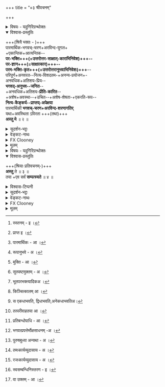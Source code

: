 +++
title = "०३ श्रीवचनम्"

+++

<details><summary>विषयः - यदुगिरिग्रन्थोक्तः</summary>

स्वस्य भगवच्छरणागतिनैरन्तर्यप्रार्थना
</details>

<details open><summary>विश्वास-प्रस्तुतिः</summary>

+++(श्रियै भक्तः - )+++  
पारमार्थिक-भगवच्-चरण+अरविन्द-युगल+  
+एकान्तिक+आत्यन्तिक--  
**पर-भक्ति+++(=उत्तरोत्तर-साक्षात्-काराभिनिवेश)+++--  
पर-ज्ञान+++(=साक्षात्कार)+++--  
परम-भक्ति-कृत+++(=उत्तरोत्तरानुभवाभिनिवेशः)+++**--  
परिपूर्ण+अनवरत--नित्य-विशदतम-+अनन्य-प्रयोजन+-  
अनवधिक+अतिशय-प्रिय--  
**भगवद्-अनुभव--जनित**--  
+अनवधिक+अतिशय-**प्रीति-कारित**--  
+अशेष+अवस्था--+उचित--+अशेष-शेषता-+एकरति-रूप--  
**नित्य-कैङ्कर्य--प्राप्तय्-अपेक्षया**  
पारमार्थिकी **भगवच्-चरण+अरविन्द-शरणागतिर्**  
यथा+अवस्थिता ऽविरता +++(तथा)+++  
**अस्तु मे** ॥ २ ॥  
</details>

<details><summary>सुदर्शन-भट्टः</summary>

<dg 15/>

किमपेक्षितमित्यत्राह **पारमार्थिक** इति ।  
अनुभव-विशेषणम् ।  
परम-पुरुषार्थान्तर्-भूतत्वात्,  
स्वयं परम-पुरुषार्थत्वात्,  
अकृत्रिमत्वाद् वा **पारमार्थिकत्वम्** ।  
अकृत्रिमत्वम् निरुपाधिकत्वम्,  
भक्तिविशेषणं वा **पारमार्थिक**-शब्दः ।  
**चरणारविन्द** इति मातुस् स्तन्यं[^1_pg16] पुत्रस्येव  
शेषभूतस्य प्राप्यम्[^2_pg16] इति भावः ।  

**ऐकान्तिकत्वं** फलान्तरार्थत्वाभावात् भगवद्-एकविषयत्वम् ।  

**आत्यन्तिकत्वम्** अत एव सदानुवृत्तिः, नित्ययुक्त इति यावत्। 

[^1_pg16]: स्स्तनम् - इ ।


[^2_pg16]: प्राप्त इ ।

उत्तरोत्तर-साक्षात्-काराभिनिवेशः **परभक्तिः** ।  
साक्षात्कारः **परज्ञानम्**।  
उत्तरोत्तरानुभवाभिनिवेशः **परमभक्तिः** ।

परिपूर्णत्वादिपदषट्कम् अनुभवविशेषणम् । परव्यूहादि सर्वावस्थ भगवद्विषयत्वं परिपूर्णत्वम्, सकृत्वव्यावृत्त्यर्थम् अनवरतत्वम् । अविरतेच्छा-वधिमत्वव्युदासाय नित्यत्वम् । विरतनित्यत्वव्युदासाय अनवरतत्वम् । स्नानाग्निहोत्रादिकं हि विरतनित्यम् । 
परोक्षत्वव्युदासाय विशदतमत्वम् । 

प्रयोजनान्तरार्थत्वव्युदासाय **अनन्यप्रयोजनत्वम्** । तत्र हेतुः **अनवधिकातिशयप्रियत्वम्** । प्रयोजनान्तरत्वाभावेऽपि सावधिकातिशयप्रियत्वव्युदासार्थम्, अनवधिकातिशयप्रियत्वमुक्तम् । ईदृशानुभवेन जनिताऽनवधिकातिशयप्रीतिः - 'अहो मया ईदृशानुभवो लब्धः' इति पूर्वानुभवलब्धविषयनिरवधिकातिशयानुकूलप्रीतिसन्तानरूपा । तया अनुकारितम् ।

**अशेषावस्थाः** - आस्थानान्तःपुरस्थित्य्-आदयः ।  
**अशेष**-शब्दः छत्र-चामर-कळाची+++(=हस्त-जङ्घ)+++--पादुका-ग्रहण--ताम्बूल-दानादि-परः ।  

अनन्त-वैनतेयादीनां सर्वविध-कैङ्कर्य-प्राप्ताव् अपि  
कैङ्कर्यं प्रतिनियतं दृश्यते,  
तत्-कथम् इति शङ्कायाम् आह **रतिरूप** इति ।  
स्वेन कृतत्वेऽपि परप्रीतिरेव फलम् ।  
'प्रहर्षयिष्यामि' इति ह्युच्यते,  
तस्माद्-अन्यकृतत्वेऽपि कैङ्कर्यस्य तज्-जनित-पर-प्रीतिं दृष्ट्वा  
स्वकृतत्वे सतीव प्रीतिस्  
सर्वेषां जायत इति  
तादृश-प्रीतिरूपं कैङ्कर्यम् इत्य् अर्थः, इति मन्त्रचतुर्थ्यर्थोक्तिः ।+++(5)+++

**पारमार्थिकी** इति तमःकार्य-व्युदासाय ।  
आनुकूल्यादि-शरीरवती, तद्धि तस्या उपायान्तरेभ्यः व्यावृत्तं स्वरूपम् । यथावस्थिता इति रजःकार्य व्युदासाय । प्रपत्तव्यविषयसम्बन्धरूपः प्रकारः । तत्साहित्यमभिप्रेतम् । शरणवरणानर्हे शरण्यत्वधीर्हि अयथावस्थिता स्यात् ।

**अविरता** आफलसिद्धेर् अविश्रान्ता ।  
अव्यवहित-साधनम् इत्य् अर्थः ।  
व्यवहितसाधनं हि मध्ये साधनान्तर-प्राचुर्ये स्वयं विरतं स्यात् । 
</details>



<details><summary>वेङ्कट-नाथः</summary>

तत्किमत्रापेक्षितमित्यत्राह -पारमार्थिक इति । **पारमार्थिक**-शब्दस्य चरणारविन्दविशेषणत्वे **अर्थ**-शब्द प्रयोजनवाची । पारमार्थिकम्[^4_pg15] - परमार्थ इत्यर्थः ।

[^1_pg15]: इयमपि आ ।


[^2_pg15]: सेयम् अ ।


[^3_pg15]: देवीम् आ ।


[^4_pg15]: पारमार्थिकः - आ ।

यद्वा, परमप्रयोजनभूताऽनुभवग्राह्यं परमभोग्यमित्यर्थः । एतेन परभक्त्यादिजननार्हत्वं व्यज्यते । निर्दोषगुणवत्स्वामिचरणयोस्सेवकस्य भक्तयतिशयः स्यादित्यभिप्रायेण **भगवञ्चरण**-शब्दः । अरविन्दत्वरूपणञ्च उपायदशायामपि स्वादुत्वसूचकम् 'स भ्रातुश्चरणौ गाढम्' (रा. अयो. ३१-२) 'यावन्न चरणौ भ्रातुः' (रा. अयो.९८-८) । 'तस्य ताम्रतलौ तात! चरणौ सुप्रतिष्ठितौ । सुजातमृदुरक्ताभिरङ्गुलीभिरलङ्कृतौ ॥ प्रयतेन मया मूर्ध्ना गृहीत्वा ह्यभिवन्दितौ' ॥ (म.भा.आर.१८६-११९,१२०) इत्य्-आदि-ष्विव अन्योन्ययोगादपि शोभमानत्वद्योतनाय **युगल**-शब्दः । **पारमार्थिक**-शब्दस्य परभक्त्यादिविशेषणत्वे अनुभवविशेषणत्वेऽपि परमप्रयोजनत्वं, भ्रमकैतवराहित्यं वा विवक्षितम् । ऐकान्तिकत्वं प्रयोजनान्तरानन्वयेन तदेकनियतत्वम्, तत एव नित्यानुवृत्तत्वम् आत्यन्तिकत्वम् । अन्यार्थत्वे हि तत्सिद्धौ निवर्तेत । निरतिशयत्वम् आत्यन्तिकत्वम् इति चाहुः ।

<dg 16/>

अत्र **परभक्तिः** उत्तरोत्तरसाक्षात्कारेच्छात्मिका धीः, सा च 'या प्रीतिः ' (वि.पु.१-१९-२०) इत्य्-आदि-ष्विव विषयस्वभावजा, न त्विष्टसाधनत्वबुद्धिजा । परज्ञानम् - उत्तरोत्तरसाक्षात्कारः । साक्षात्कृते निरन्तरानुबुभूषा परमभक्तिः । अनुभवस्त्विह अनुकूलतमत्वेन साक्षात्कार एव । नित्यानां मुक्तानाञ्च नित्यानुवृत्तैक रूपानुभवः[^1_pg17] क्षणभेदेन परभक्तित्वाद्याकारभेदैश्च विकल्प्यते । पूर्वपूर्वक्षणेषु उत्तरोत्तरक्षणावच्छिन्नस्वरूपस्य इष्टतमत्वमभिप्रेत्य कृतत्वव्यपदेशः । तस्य मुख्यत्वन्तु योगविशेषजन्यानुभवे । ननु इहोपायभूतपरभक्त्यादिभिः मुक्त[^2_pg17] दशानुभवस्य कृतत्वं मुख्यमेवास्तु, तथासति उपरि श्लोकत्रयोदितज्ञानस्य स्थानत्रयोदितपरभक्तेश्च प्रार्थनमुपपद्येत । तदर्थञ्च यथाभाष्यं सम्प्रतिपन्नाङ्गप्रपत्तिरिह प्रार्थिता स्यात् ? मैवम्, 'प्रकृतिं स्थूलसूक्ष्मरूपां विसृज्य तदानीमेव मत्प्रसादलब्धमच्चरणारविन्दयुगलैकान्तिकात्यन्तिकपरभक्तिपरज्ञान' इत्य्-आदि-वक्ष्यमाण सरूपतया तदनुगुणमिह व्याख्यातुमुचितत्वात् ।

[^1_pg17]: रूपानुभवे - अ ।


[^2_pg17]: मुक्ति - आ ।




**भगवत्प्रपत्तेः स्वतन्त्रतया मोक्षसाधनत्वस्थापनम्॥**  
न च भगवत्प्रपत्तेस्स्वतन्त्रतया मोक्षसाधनत्वं नास्तीति वाच्यम्, श्रुतिस्मृतिभगवच्छास्त्रेषु तत्स्वातन्त्र्यदृष्टेः । 'यो ब्रह्माणम्' (श्वे.उ.६-१८) इत्य्-आदिके हि श्वेताश्वतरमन्त्रे हिरण्यगर्भादिकारणभूतपरमपुरुषशरणागतिः मुमुक्षुणा अनुष्ठेयेति प्रतीयते । न च क्वचिदङ्गत्वदर्शनात् गुरुलघुविकल्पानुपपत्तेश्च व्यवहितसाधनत्वं कल्प्यम्, अधिकारिभेदेन व्यवस्थापनात् । तथा च उपबृंहितं ब्राह्मे पुराणे 'शरणं त्वां प्रपन्ना ये ध्यानयोगविवर्जिताः । तेऽपि मृत्युमतिक्रम्य यान्ति तद्वैष्णवं पदम्' ॥ इति । (ब्रा पु. ५३) अहिर्बुध्न्ये च स्पष्टमुक्तम्[^3_pg17]

[^3_pg17]: सुस्पष्टमुक्तम् - अ । 


'यद्येन कामकामेन न साध्यं साधनान्तरैः । मुमुक्षुणा यत्साङ्ख्येन योगेन न च भक्तितः ॥ प्राप्यते परमं धाम यतो नावर्तते यतिः । तेन तेनाप्यते तत्तन्न्यासेनैव महामुने! ॥ परमात्मा च तेनैव प्राप्यते पुरुषोत्तमः' ॥ (अहि.सं.३७-२५,२६,२७) इति । 

प्रपपत्तियोगश्च अविलम्बित-फलप्रद एवं उदाहृतः 



<dg 17/>

'अहमस्म्यपराधानामालयोऽकिञ्चनोऽगतिः । त्वमेवोपायभूतो मे भवेति प्रार्थनामतिः ॥ शरणागतिरित्युक्ता सा देवेऽस्मिन् प्रयुज्यताम् । तस्यानुबन्धाः पाप्मानस्सर्वे नश्यन्ति तत्क्षणात्' ॥ (अहि.सं.३७-३०,३१) इति । अत्रापि 'त्वमेवोपायभूतो मे भव' इत्य्-आदिभिः, न्यासात्मकत्वं सूच्यते । 'तेषान्तु तपसां न्यासमतिरिक्तं तपश्श्रुतम्' (अहि. सं. ३७-३६) । इति चाह, **न्यास**-शब्दस्य चात्र शरणागतिविषयत्वं दर्शितम् 'निक्षेपापरपर्यायो न्यासः पञ्चाङ्गसंयुतः । सन्यासस्त्याग इत्युक्तश्शरणागतिरित्यपि ॥ इति । (ल.तं. १७-७४) 'न्यास इत्याहुर्मनीषिणो ब्रह्माणम्' (महाना.उ.६३-७९) इत्यत्र **न्यास**-शब्दसामानाधिकरण्यन्त्वन्यपरम् । एवं स्वतन्त्रप्रपत्तिसिद्धौ 'भक्तया परमया वाऽपि प्रपत्त्या वा महामते ! । प्राप्योऽहं नान्यथा प्राप्यो मम कैङ्कर्यलिप्सुभिः' ॥ इति विकल्पोऽपि व्यवस्थितविषय उपपद्यते । 

श्लोक-त्रयोदित-ज्ञानादिकम् अप्य्  
अत्र स्वयम्-प्रयोजनतया प्रार्थ्यत  
इति न विरोधः । 

न च प्रपत्तिस्वातन्त्र्ये भाष्यविरोधः । 

तथा हि 

> 'चतुर्विधा भजन्ते मां जनास्सुकृतिनोऽर्जुन'! (भ.गी. ७ - १६) 

इत्य्-आदिनोपासनस्येव, प्रपदनस्यापि 

> 'तावदार्तिस् तथा वाञ्छा  
तावन् मोहस् तथाऽसुखम् ।  
यावन्न याति शरणं  
त्वाम् अशेषाघ-नाशनम्' ॥  
(वि.पु.१-९-७३)


> 'प्रपत्तेः क्वचिद् अप्य् एवं  
परापेक्षा न विद्यते,  
सा हि सर्वत्र सर्वेषां  
सर्व-काम-फल-प्रदा ॥ (सन. सं.)  

इत्य्-आदिभिस् सर्वाभिमत-साधनत्वावगतेः,  
सर्व-फल-साधारणम् अपि चरम-श्लोक-विधेयं  
तत्र प्रकृतोपाय-विरोधि-पाप-निवर्तन-रूपोदाहरण-विशेषे प्रदर्शयाम् आस।  

इह तु साध्यान्तर-साधनान्तर-रहित--  
मन्त्र-विवरण-प्रवृत्तत्वात्,  
प्राप्ति-विरोधि-निरसनार्थतया उदाहरति ।  

तस्मान् 

> 'नोपाय-भक्त्य्-आदिकम् इहोच्यत[^1_pg18]' 

इति सिद्धम् ।  

> पर-भक्त्य्-आदिभिस् साध्यम् अनुभवादिकं  
तद्--अ-भावेऽपि  
मे प्रपत्ति-मात्रेण भवत्व् 

इति विवक्षायां  
प्रस्तुत-विरोधाभावेऽपि,  
वक्ष्यमाणानुसारेण विवक्षान्तरं दर्शितम् । 

> "+++(स्वीय-)+++आर्तोपच्छन्दनं गद्यं  
> भाष्यन् तु +++(केवलं)+++ पर-रञ्जनम्" ।  
> इत्य् आविल-धियो ऽप्य् एवं  
> प्रसीदेयुः प्रमाणतः ॥ 

<details><summary>विश्वास-टिप्पनी</summary>

श्लोकः प्रक्षिप्तोऽत्र??

First half indicates the thought that the bhashya is only for attracting outsiders.  
The second half seems to address those disturbed by as per the first half.
Now the ambiguous thing is if it addresses those who hold that the first half is right or those who are disturbed by others holding that the first half is right.

In either case, it seems something appended by a reader (weird place).

Source: [melukoTe](https://archive.org/details/gadyatrayamramanujacharyasrutaprakasikabhasyasudarsanasurirahasyaraksavedantades/page/20/mode/1up)  
प्रतिवादिभयङ्करार्यप्रकाशितेऽप्य् अस्ति।   
Source: [1902 mysore](https://archive.org/details/gadyatrayamramanujacharyasrutaprakasikabhasyasudarsanasurirahasyaraksavedantades/page/20/mode/1up)
</details>


पुनश्च मुक्तानुभवं परिपूर्णेत्यादिभिः षड्भिः विशिनष्टि । अत्र हि मुमुक्षूणां भगवदनुभवविशेषेषु यथासम्भवं सुकृततारतम्येन परिमिताकारगोचरत्वम्, खद्योतस्फुरणवत् सान्तरत्वम्, कञ्चित्कालम्[^2_pg18] निरन्तरत्वेऽपि सारस्वतस्रोतोन्यायेन विच्छिन्नप्रवाहत्वम्, सामान्यतस्सर्वविषयत्वेऽपि परोक्षरूपत्वम्, स्वयम्प्रियत्वेऽपि मधुरभेषजनयेन मुक्तिरूपस्वप्रयोजन साधनत्वबुध्या उपादेयत्वम्, अत एव सावधिकरसत्वञ्च स्यात् , निश्शेषनिवृत्तप्रतिबन्धस्य तु न तथेति भावः ।

[^1_pg18]: भूतपरभक्त्यादिकअ ।

[^2_pg18]: किञ्चित्कालम् आ ।

<dg 18/>


अत्र प्रीतिहेतुत्वाभिधानेऽपि तदर्थबुध्या उपादेयत्वाभावादनन्यप्रयोजनत्वमविरुद्धम् । तत्र हेतुः अनवधिकातिशयप्रियत्वम् । भगवदनुभव इत्यनेन मुक्तौ पाषाणकल्पत्वपक्षः । स्वात्ममात्रानुभवनिर्गुणप्राप्त्यादिवादश्च व्युदस्यते । सर्वविशिष्टब्रह्मानुभवे प्रधानानुभाव्यञ्च व्यञ्जितम् । अत्र अनुभवजनितप्रीतिर्नाम 'निरतिशयानुकूलोऽयं विषयो मया अनुभूयते' इति । स्वयमपि निरतिशयानुकूल्यवती कृतार्थता बुद्धिः । 'कृतार्थोऽस्मी त्यमन्यत' इतिवत् । सा च सामग्र्यनुवृत्त्या प्रतिक्षणभाविनी प्रवाहविच्छेदरहिता चेत्येके । अन्ये तु प्रीतेस्स्वरूपतोऽनुवृत्तत्वेऽपि पूर्ववदनुभवस्यैव प्रयोज्यप्रयोजकाकारविभागेन जन्यजनकवाचोयुक्तिः इति । अस्याश्च प्रीतेः अनवधिकातिशयत्वं प्रीत्यन्तरापेक्षया निकृष्टत्वविरहात् । ईश्वरस्य नित्यानामपि हि न मुक्तेभ्योऽतिशयिता प्रीतिः । 'श्रोत्रियस्य चाकामहतस्य (तै. उ. आन. ८) 'भोगमात्रसाम्यलिङ्गाञ्च' (ब्र.सू.४-४-२१) इति समानभोगव्यवस्थापनात्, ईश्वरनित्यमुक्तभोगानाम् उपचयापचयतारतम्यवादयोः अपन्यायमूलत्वाञ्च । कैङ्कर्यस्य भगवदिच्छाकारितत्वेऽपि 'प्रहर्षयिष्यामि' (स्तो.र.४६) इति, तत्प्रीत्युद्देशेन प्रवृत्तत्वेऽपि प्रीतिकारिता इत्य्-आदि-ना 'यथार्हं केशवे वृत्तिम्' (म.भा.उ.३९-३८) इति न्यायात् प्रीतेः प्रेरकत्वातिशयेन स्वरसप्रवृत्तिर्नियोगनैरपेक्ष्यञ्च द्योत्यते । एवं प्रीत्या प्रवृत्तस्यापि कैङ्कर्यविशेषेषु स्वाम्यभिमतिविशेषास्त्वनुरोधनीयाः। तादृशमेव च कैङ्कर्यम्, 'एतत्सामगायन्नास्ते', (तै.उ. भृ.१०) 'जक्षत्क्रीडन् रममाणः स्त्रीभिर्वा , (छां. उ. ८-१२-३) अशेषावस्थोचित-अशेषशेषतैकरतिरुप


'स यदि पितृलोककामो भवति' (छां. उ.८-२-१) इत्य्-आदि-ष्वप्युक्तम् । **अशेषावस्था**-शब्देन परव्यूहादयः स्थानासनशयनादयः जगत्सृष्ट्यादयश्च भगवतोऽवस्थाः, स्वस्य च सशरीरत्वाशरीरत्वानेकशरीरत्वरूपा गृह्यन्ते, कैङ्कर्यस्य तत्तदवस्थोचितत्वं, यथालोकं यथागमं च चामरग्रहणादिना भोक्तृतया भोग्यतया च सन्निधाय कृतत्वात् । अशेषशेषता आत्मनः आत्मीयस्य च सर्वस्य परशेषभावः । यद्वा, सर्वप्रकारशेषवृत्तिः । अनन्तगरुडादिप्रतिनियताधिकारकृत्येषु मुक्तस्येच्छाविरहात्, इष्यमाणेष्वपि सर्वेषु 'स एकधा भवति'[^1_pg19] (छां.उ.७-२६-२) 'तावन्ति चक्रे रूपाणि भगवान् देवकीसुतः', इति प्रकारेण शेषशेषिणोः यथाभिमतरूपपरिग्रहेण मुक्तस्य स्वाभिमतसर्वशेषवृत्तिस्स्यादेव । तस्याम् **एक**-शब्देन स्वप्रयोजनप्राधान्यव्युदासः । अथवा, नित्यानां मुक्तानाञ्च भगवत्प्रीतिफलासु सर्वासु शेषवृत्तिषु परकृतासु स्वकृतासु च प्रीत्यविशेषो विवक्षितः । 'नित्याभिवाञ्छितपरस्परनीचभावैः) (वै स्त.७७) 'याभिस्त्वं स्तनबाहुदृष्टिभिरिव' (श्रीगु.र.को.२६) इत्य्-आदि-न्यायाच्च । एकरूपा वा रतिः एकरतिः, कालभेदेन सङ्कोचाद्यभावात् । रतिरिह प्रीतिरिच्छा वा, तया हेतुभूतया कैङ्कर्यं निरूप्यत इत्यभिप्रायेण **रूप**-शब्दः । शेषतैकरतिः इत्येतत् श्रीवैकुण्ठगद्ये 'परिचर्यैकमनोरथः' इत्यनेन विवृतम् । **अत्रानुभवरतिकैङ्कर्य**-शब्देषु ज्ञानचिकीर्षाप्रयत्नक्रमश्च प्रकाशितः । यद्वा, शेषतैकरतिरेव कैङ्कर्यप्रधानं स्वरूपम्, तत्परिवाहतया[^2_pg19] तु व्यापारान्तराणि भवन्तीत्यभिप्रायः । प्राकृतप्रलयादिष्वपि अविच्छिन्नप्रवाह तया अत्रत्यकैङ्कर्याव्ध्यावृत्यर्थं

[^1_pg19]: स एकधाभवति, द्विधाभवति,अनेकधाभवतिअ।


[^2_pg19]: तत्परीवाहतया आ ।

<dg 19/>


नित्यत्वोक्तिः 'प्रलये न व्यथन्ति च' (भ.गी. १४२) इति हि गीतम् । स्वामिसमादेशापेक्षी तच्चोदितकारी किङ्करः, तस्य वृत्तिः कैङ्कर्यम् । तस्य अन्यैर्दुष्प्रापत्वेन अलभ्यलाभत्वसूचनार्थम्, इतःपूर्वं प्राप्तेरभावादप्राप्त प्राप्तिपक्षव्युदासेन अपेक्षार्हत्वज्ञापनार्थञ्च अधिकः **प्राप्ति**-शब्दः । 'सम्पद्याविर्भावः' (ब्र.सू. ४-४-१) इत्य्-आदिकं हि नित्यसिद्धेष्वेवाकारेषु मुख्यम्, न तु साध्ये निरङ्कुशविकासे तत्पूर्वक व्यापारे च । तत्र तु निवृत्त प्रतिबन्धस्वरूपोपाधि[^1_pg20] कत्वसूचनार्थम् । 'आविस्स्युर्मम सहजकैङ्कर्यविधयः' (अ.श्लो.३) इत्यभियुक्तैरुक्तम् ।  
'आत्माभिमानानुगुणपुरुषार्थव्यवस्थया ।  
भगवत्पारतन्त्र्यादि प्रबुद्धस्य सुखायते ॥  
परेच्छायत्तभूम्नोऽपि स्वेच्छाया अविघाततः ।  
'सर्वं परवशं दुःखम्' (म.स्मृ.४-१६०) इत्याद्यं नात्र बाधकम्' ॥  
'स्वतश्शेषत्वकैङ्कर्ये न कुत्राप्यसुखावहे ।  
कर्मजत्वात्तथात्वस्य लोके च व्यभिचारतः ॥  
महानन्दमहिम्ना च प्राग्दुःखावेक्षणादपि ।  
मोहदुःखे तदा स्यातामिति मूढस्य जल्पितम् ॥  
सुखस्य मोहनत्वञ्च तामसत्वाद्युपाधिभिः ।  
सुखाय च भवेत्क्वापि पूर्वदुःखावमर्शनम् ॥

[^1_pg20]: प्रतिबन्धोपाधि - आ ।


<dg 20/>


एवमिह अपेक्षया इत्यन्तं व्याख्येये सोपबृंहणचतुर्थ्यभिप्रेतस्य प्रपञ्चनम् । भगवत एव शरणत्वे वक्तव्येऽपि, दिव्यविग्रहस्य शरण्य गुणादिव्यञ्जकत्वम् । चरणग्रहणस्य कृपोत्तम्भकत्वातिशयेन अनतिक्रमण हेतुत्वञ्चाभिप्रेत्य **चरण**-शब्दः । **अरविन्द**-शब्दः उपायदशायामपि भोग्यत्वं सूचयति । अत्र भगवच्छब्दः निरपेक्षरक्षणौपयिकाकारपौष्कल्यप्रदर्शकः । कृत्स्नविदपि भाष्यकारः प्रश्रयप्रकाशनाय पारमार्थिकी, यथावस्थिता इति सामान्यतो निर्दिशति । 'त्वमेव वरं वृणीष्व यं त्वं मनुष्याय हिततमं मन्यसे', (कौषी.उ.१) 'यद्धितं मम देवेश ! तदाज्ञापय माधव !' (जि. स्तो. १-१८) इतिवत् । एतेन भगवत्प्रपत्तिर्मोक्षसाधनत्वम्[^1_pg21] इत्येतावन्मया निर्णीतम् । सा यत्स्वरूपा यत्प्रकारे ति च न जाने, अतस्त्वयैव वत्सलतया मोक्षार्थ भगवत्प्रपत्तेस्स्वरूपादिकं यथाप्रमाणं ज्ञापयित्वा अनुष्ठापनीयोऽहम् इति विशेषनिष्कर्षरहितानामपि विज्ञापनप्रकारश्शिक्षितो भवति । एवं सामान्यत उक्तेऽपि सर्वज्ञा सर्वहितैषिणी देवी स्वयमेव सर्वं विधास्यतीति तात्पर्यम् । 'देवानां गुह्यम्' (महाना.उ.१० २२) इत्याद्युक्तं गोपनीयतमत्वम्, तत एव तत्र तत्र तदनुगुणनिर्देशः प्रपत्तिस्वरूपादेर्दुरवगाहत्वञ्च सामान्यनिर्देशेन द्योत्यते । ननु सर्वलोकसर्वागमप्रसिद्धायाः प्रपत्तेः कथं दुरवगाहत्वम् ? इत्थम्, - केचित् भक्तिप्रपत्त्योर्व्यतिकरितप्रयोगादैक्यमिच्छन्ति । लक्षणभेदाद्भेदमिच्छन्तोऽपि केचित् स्वातन्त्र्येण मुक्तिसाधनत्वं नानुमन्यन्ते ।

[^1_pg21]: भगवत्प्रपत्तेर्मोक्षसाधनम् -अ ।

<dg 21/>

अन्ये तु, स्वातन्त्र्याभ्युपगमेऽपि 'षड्विधा शरणागतिः' (अहि.सं.३७-२९) इति वचनानुरोधादाग्रेयादिषट्कवत् सम्भूय साधकत्वमाहुः । तत्रैव षण्णां प्रत्येकं साधनत्वमपरे । तेष्वेव यथेष्टं केचित्कतिपयो पेक्षया कतिपयपरिग्राहिणः । नियतैकसङ्ग्रहेऽपि स्वरूपन्यासमात्रत्वम् । प्रार्थनाभरन्यासयोरन्यतरमात्रत्वम् । तयोरेव यथेष्टमङ्गाङ्गित्वम्, विकल्पं वा केचिदाहुः । इतरे च प्रपत्तेरविधेयज्ञानरूपत्वम्, अनिवारणादिरूपत्वम्, दक्षिणाज्ञादिहेतुकभरन्यासाविशिष्टत्वम्, अनङ्गत्वं, द्वित्राद्यङ्गत्वम्, सर्वधर्मस्वरूपत्यागाद्यङ्गकत्वम्, भक्तियोगवत् आप्रयाणादनुवर्तनीयत्वम्, भक्तियोगाद्यङ्गकत्वम्, आरब्धकार्यपुण्यपापनिवर्तनाक्षमत्वम्, किं बहुना? गृहागमनाऽञ्जलिप्रणामादिमात्रताञ्च प्रतिपादयन्ति । एवं विप्रतिपत्तियोग्यतया दुष्करः प्रपत्तेर्निष्कर्षः । स तर्हि कथं स्यात् ? उच्यतेतत्र तावत् भक्त्यैक्यादिपक्षान्निक्षेपरक्षादिषु निराकार्ष्म ! षाड्विध्योक्तिरपि 'न्यासः पञ्चाङ्गसंयुतः' (ल.तं.१७-७४) इतिवचनबलादष्टाङ्गयोगोक्तिवदाङ्गाङ्गिसमुञ्चयेन स्थापिता । अत एव हि 'षडङ्गं तमुपायञ्च' (ल.तं. १७-५९) इत्य्-आदिकमपि सङ्गच्छते, स्वरूपन्यासस्य अत्रापेक्षितत्वेऽपि 'आत्मात्मीयभरन्यासः, (ल.तं.१७-७९) 'त्वयि निहितभरोऽस्मि सोऽहं यतः', (व.स्त.९१) 'तव भरोहमकारिषि धार्मिकैः' (श्रीरं. स्त. २-१०२) इत्य्-आदि-प्रमाणसम्प्रदायैः भरन्यासप्राधान्यं सिद्धम् । यद्यप्युक्तं भरतमुनिना 'अनन्यसाध्ये स्वाभीष्टे महाविश्वासपूर्वकम् । तदेकोपायतायाञ्चा प्रपत्तिश्शरणागतिः' ॥ (भरतमुनिवाक्यम्) इति । यदपि च अहिर्बुध्न्येन 'प्रार्थनामतिश्शरणागतिः' (अहि.सं. ३७-३१) इति । तत्रापि पूर्वोक्तप्रमाणानुसारात्, अनन्यसाध्यत्वतदेकोपायत्वोक्तितात्पर्याच्च, प्रार्थनापूर्वकभरन्यासात्मकत्वसिद्धिरित्येषा दिक् । अतो दुरवगाहत्वद्योतनाय पारमार्थिकी इत्य्-आदि-सामान्यनिर्देश उपपन्न इति । एवमीदृशभरन्यासात्मकतया शरण्यत्वोपयुक्ताकारविशिष्टपरतत्वविषयतया च निरूप्यायामस्यां प्रपत्तौ, स्वरूपतो विषयतश्च तमः कार्यवैपरीत्य विरहः पारमार्थिकत्वम् । प्रकारतोऽङ्गतश्च रजःकार्यप्रकारान्यथाभावराहित्यम्, यथाप्रमाणं फलसङ्गकर्तृत्वादित्यागश्च अत्र यथावस्थितत्वम् । राजस-तामसबुद्धिप्रकारश्च 'यया धर्ममधर्मञ्च' (भ.गी.१८-३१) 'अधर्मं धर्ममिति या' (भ.गी. १८-३२) इति श्लोकाभ्यां गीतः । एतेन अनाप्तागमसिद्धत्वम्, नित्यागमसिद्धत्वेऽपि पुरुषबुध्यन्यथा[^1_pg22] कल्पित त्वञ्च निरस्तं भवति । एवन्तु व्याख्यातं व्यासायैः - 'पारमार्थिकी इति तमःकार्यव्युदासः[^2_pg22] । आनुकूल्यादि शरीरवती च सा । तद्धि तस्या उपायान्तरेभ्यो व्यावृत्तं स्वरूपम् । यथावस्थित इति रजःकार्यव्युदासः[^3_pg22]। प्रपत्तव्यविषय सम्बन्धरूपः प्रकारः, तत्साहित्यमभिप्रेतम् । शरणवरणानर्हे शरण्यत्वधीर्हि अयथावस्थिता स्यात्' इति । अविरता - आमोक्षदानादविश्रान्तव्यापारेत्यर्थः । व्यापारश्चात्र शरण्यप्रसाद विशेष एव । 'सकृदेव हि शास्त्रार्थः', (ल.तं.१७-९०) 'सकृदेव प्रपन्नाय' (रा.यु.१८-३३) 'ननु प्रपन्नस्सकृदेव नाथ!' (स्तो.र.६४) इत्य्-आदि-बलादङ्गत स्स्वरूपतो वा अनुवृत्तिरिह न विवक्षिता । व्याख्येये 'प्रपद्ये' इति वर्तमान निर्देशस्तु अनुष्ठानकालाभिप्रायः । व्यापारानुवृत्तिकथनात्तु भाष्योदाहृत भक्त्यङ्गप्रपत्तिव्यवच्छेदः । सा हि मध्ये साधनरूपं साध्यान्तरमुत्पाद्य विरतव्यापारा भवति, तदेव तु मुक्तिं साधयति । अस्त्वित्याशासनेन भगवत्प्रपत्तेस्स्वरूपतोऽपि स्वादुतमत्वं सूच्यते । **मे** अकिञ्चनतमस्य अनन्यशरणस्य । 

[^1_pg22]: पुरुषबुध्या अन्यथा - अ ।


[^2_pg22]: तमःकार्यव्युदासाय - अ ।

[^3_pg22]: रजःकार्यव्युदासाय - अ ।
</details>

<details><summary>FX Clooney</summary>

Pray Thee, bless my sincere and real SaraNAgati at the lotus feet of BhagavAn so that it may become well and truly performed with all its angAs (formalities) and be continued, without interruption till the goal of PurushArtha is reached.

This is with the object of securing for myself  
the privilege of the occupation of ever-service to the Lord (i.e.).,  
the satisfaction derived in all forms and kinds of service always suited to the conditions and circumstances for the moments  
and which is the result of boundless intense devotion born out of the experience of enjoyment of the Lord that is, the unbounded limitless,  
unselfish love for no other end but that of service direct to Him,  
-- A love perfect, enjoyed fully in all His manifestations, not only now but continuously without any interruption--  
this again promoted by the sincere one-pointed and ever intense para bhakti (i.e, the desire for His Vision), para jn~Ana (direct perception of God), parama bhakti (the longing to have that perception continued for ever) --  
Bhakti at the lotus feet of the Lord.  
(This prayer to SrI is acceded by Her).
</details>

<details><summary>मूलम्</summary>

पारमार्थिक भगवच्चरणारविन्दयुगल ऐकान्तिकात्यन्तिक परभक्ति परज्ञान परमभक्तिकृत परिपूर्णानवरत नित्यविशदतम अनन्यप्रयोजन अनवधिकातिशयप्रिय भगवदनुभवजनित अनवधिकातिशय प्रीतिकारित अशेषावस्थोचित अशेषशेषतैकरतिरूप नित्यकैङ्कर्यप्राप्त्यपेक्षया पारमार्थिकी भगवच्चरणारविन्द शरणागतिः यथावस्थिता अविरता अस्तु मे ।
</details>

<details><summary>विषयः - यदुगिरिग्रन्थोक्तः</summary>

प्रार्थनायाः भगवता सफलीकरणम्
</details>


<details open><summary>विश्वास-प्रस्तुतिः</summary>

+++(श्रियाः प्रतिवचनम्-)+++  
**अस्तु** ते ॥ ३ ॥  
तया +एव सर्वं **सम्पत्स्यते** ॥ ४ ॥  
</details>

<details><summary>विश्वास-टिप्पनी</summary>

केचन - "तत्-सम्बन्ध-सम्बन्धिनिस्तरणम् अपि सर्वशब्दाभिप्रेतम्" इति सुदर्शनभट्टवचनेन  

> रामानुजस्य सानुग-प्रपत्तेः परम्, तत्-सम्बन्धतस् तत्-प्रशिष्यादीनाम् अपि प्रपत्तिर् जातैव 

इत्य् आचक्षते। 

"भगवच्-चरण+अरविन्द-शरणागतिर् … अस्तु मय्"  
इति प्रार्थिते  
"तया +एव सर्वं सम्पत्स्यते"  
इति श्री-वचनेन   
सुदर्शन-भट्टेन   
"स्व-सम्बन्धि-सम्बन्धि-निस्तरणम्"   
इति वदता   
"भगवच्-चरण-शरणागती रामानुज-सम्बन्धि-सम्बन्धीनाम् अप्य् अनुगृहीतम्" इत्य् अभिप्रायः,  
न तु "तैः शर्णागतिर् अनपेक्षितम्" इति विवक्षितं भाति ।
</details>


<details><summary>सुदर्शन-भट्टः</summary>

**साक्षाद् अस्तु मे । अस्तु ते** - इति  
'तेन मैत्री भवतु ते ' (रा. सुं. २१-२०) इत्य्-आदि-मानगत्या निश्चित्येति केचित् ।

स्व-सम्बन्धि-सम्बन्धि-निस्तरणम्[^1_pg23] अपि **सर्व**-शब्दाभिप्रेतम् । 

[^1_pg23]: स्वसम्बन्धिनिस्तरण - इ ।

</details>

<details><summary>वेङ्कट-नाथः</summary>

<dg 22/>
एवं विज्ञापिताया विष्णुपत्न्याः प्रतिवचनं निबध्नाति - **अस्तु ते** इति । रावणेऽपि 'तेन मैत्री भवतु ते' (रा. सुं. २१-२०) इति

वादिन्याश्शरणागतविषये कैमुत्यसिद्धमिदं वरप्रदानवाक्यमित्युत्प्रेक्ष्य प्रोक्तम्[^2_pg23] । ते मयि न्यस्तभरस्य मया स्वीकृतभरस्य च । 'उपायदानमेतस्यास्तदिदं प्रतिसम्मतम् । यथा तस्याः प्रसीदन्त्या हारदानं हनूमते' ॥ इति । भगवत्प्रपत्तेः पूर्वोक्त-नित्यकैङ्कर्य-प्राप्ति-पर्यन्त-फलाविनाभावम् आहतयैव सर्वं सम्पत्स्यते इति । एवकारेण अत्र उपायान्तरव्यवधाननैरपेक्ष्यं द्योत्यते । यद्वा अस्तु ते इत्येतावतैव पर्याप्ते तयैव इत्य्-आदिकं विभीषणसहागतराक्षसन्यायेन यथाभिमतानुबन्धिरक्षणाभिप्रायम् । अथवा, श्लोकत्रयोदित ज्ञानित्वादिकमत्र परत्र च यत्प्रार्थयिष्यते, तत्सर्वमिह **सर्व**-शब्दार्थः । 

उक्तेन सह वक्ष्यमाणम् अनुक्तञ्च  
अनुबन्धि-रक्षणम् अभिमतत्वाविशेषात् सङ्कलय्य प्रोच्यते ।  

**सम्पत्स्यते** इति भविष्यन्-निर्देशः -  
प्रपत्त्यनन्तर-क्षण-प्रभृति-तत्-तद्-उचित-कालाभिप्रायः ।  

वदान्यत्व-व्यञ्जकञ् चेदं वाक्यद्वयम्,  
'प्रियवाग्दानशीलो हि वदान्यः' (हला को. २-२११) । 


[^2_pg23]: वा उक्तम् - आ ।

</details>



<details><summary>FX Clooney</summary>

(So shall it be Thus done, All is attained).
</details>

<details><summary>मूलम्</summary>

अस्तु ते । तयैव सर्वं संपत्स्यते ।
</details>

